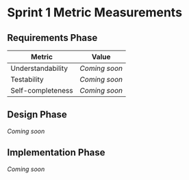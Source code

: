 # Sprint 1 Metric Measurements

## Requirements Phase

Metric | Value
--- | ---
Understandability | *Coming soon*
Testability | *Coming soon*
Self-completeness | *Coming soon*

## Design Phase

*Coming soon*

## Implementation Phase

*Coming soon*